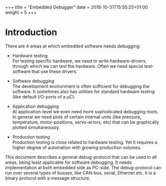 +++
title = "Embedded Debugger"
date = 2018-10-31T15:55:25+01:00
weight = 5
+++

# Introduction
There are 4 areas at which embedded software needs debugging:

*	Hardware testing  
For testing specific hardware, we need to write hardware-drivers, through which we can test the hardware. Often we need special test-software that use these drivers.  

*	Software debugging  
The development environment is often sufficient for debugging the software. It sometimes also has utilities for standard hardware testing (like default I/O-ports of a µC).

*	Application debugging  
At application-level we even need more sophisticated debugging-tools. In general we need plots of certain internal units (like pressure, temperature, motor-positions, servo-errors, etc) that can be graphically plotted simultaneously.

*	Production testing  
Production testing is close related to hardware testing. Yet it requires a higher degree of automation with growing production volumes.

This document describes a general debug-protocol that can be used in all areas, being least applicable for software debugging. It needs implementation at both embedded side as PC-side. The debug-protocol can run over several types of busses, like CAN-bus, serial, Ethernet etc. It is a binary protocol with a message structure.

